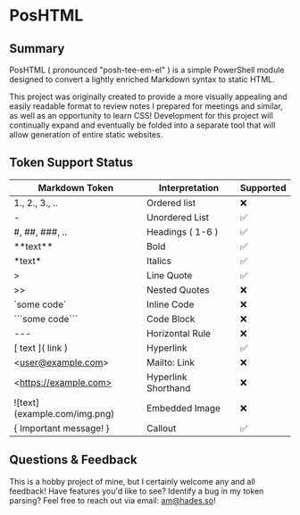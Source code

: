 # PosHTML

## Summary

PosHTML ( pronounced "posh-tee-em-el" ) is a simple PowerShell module designed to convert a lightly enriched Markdown syntax to static HTML.

This project was originally created to provide a more visually appealing and easily readable format to review notes I prepared for meetings and similar, as well as an opportunity to learn CSS! Development for this project will continually expand and eventually be folded into a separate tool that will allow generation of entire static websites.

## Token Support Status

| Markdown Token                   | Interpretation         | Supported |
| -------------------------------- | ---------------------- | --------- |
| 1., 2., 3., ..                   | Ordered list           | ❌        |
| \-                               | Unordered List         | ✅        |
| \#, \#\#, \#\#\#, ..             | Headings ( 1-6 )       | ✅        |
| \*\*text\*\*                     | Bold                   | ✅        |
| \*text\*                         | Italics                | ✅        |
| \>                               | Line Quote             | ✅        |
| \>\>                             | Nested Quotes          | ❌        |
| \`some code\`                    | Inline Code            | ❌        |
| \`\`\`some code\`\`\`            | Code Block             | ❌        |
| \-\-\-                           | Horizontal Rule        | ❌        |
| \[ text \]\( link \)             | Hyperlink              | ✅        |
| \<user@example.com\>             | Mailto: Link           | ❌        |
| \<https://example.com>           | Hyperlink Shorthand    | ❌        |
| \!\[text\]\(example.com/img.png) | Embedded Image         | ❌        |
| { Important message! }           | Callout                | ✅        |

## Questions & Feedback

This is a hobby project of mine, but I certainly welcome any and all feedback! Have features you'd like to see? Identify a bug in my token parsing? Feel free to reach out via email: <am@hades.so>!
